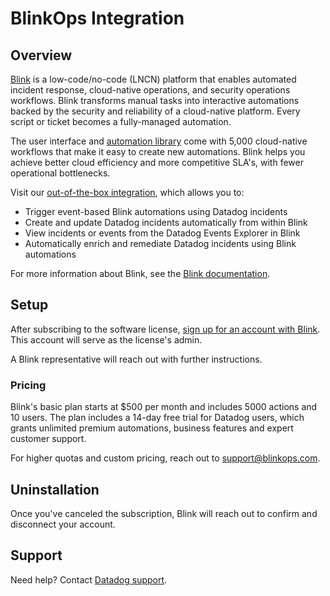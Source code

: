 # BlinkOps Integration

## Overview

[Blink][1] is a low-code/no-code (LNCN) platform that enables automated incident response, cloud-native operations, and security operations workflows. Blink transforms manual tasks into interactive automations backed by the security and reliability of a cloud-native platform. Every script or ticket becomes a fully-managed automation. 

The user interface and [automation library][2] come with 5,000 cloud-native workflows that make it easy to create new automations. Blink helps you achieve better cloud efficiency and more competitive SLA's, with fewer operational bottlenecks.

Visit our [out-of-the-box integration][6], which allows you to:

- Trigger event-based Blink automations using Datadog incidents
- Create and update Datadog incidents automatically from within Blink
- View incidents or events from the Datadog Events Explorer in Blink
- Automatically enrich and remediate Datadog incidents using Blink automations

For more information about Blink, see the [Blink documentation][3].

## Setup

After subscribing to the software license, [sign up for an account with Blink][7]. 
This account will serve as the license's admin.

A Blink representative will reach out with further instructions.


### Pricing
Blink's basic plan starts at $500 per month and includes 5000 actions and 10 users.
The plan includes a 14-day free trial for Datadog users, which grants unlimited premium automations, business features and expert customer support.

For higher quotas and custom pricing, reach out to [support@blinkops.com][8].

## Uninstallation

Once you've canceled the subscription, Blink will reach out to confirm and disconnect your account.

## Support

Need help? Contact [Datadog support][3].

[1]: https://blinkops.com/
[2]: https://library.blinkops.com/
[3]: https://www.docs.blinkops.com/
[4]: https://www.docs.blinkops.com/docs/Integrations/Datadog/
[5]: https://docs.datadoghq.com/help/
[6]: https://app.datadoghq.com/integrations/blink
[7]: https://app.blinkops.com/signup
[8]: mailto:support@blinkops.com
